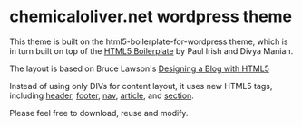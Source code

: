 chemicaloliver.net wordpress theme
==================================

This theme is built on the html5-boilerplate-for-wordpress theme, which is in turn built on top of the [HTML5 Boilerplate](http://html5boilerplate.com/) by Paul Irish and Divya Manian.

The layout is based on Bruce Lawson's [Designing a Blog with HTML5](http://html5doctor.com/designing-a-blog-with-html5/)

Instead of using only DIVs for content layout, it uses new HTML5 tags, including [header](http://html5doctor.com/the-header-element/), 
[footer](http://www.w3schools.com/html5/tag_footer.asp), 
[nav](http://www.w3schools.com/html5/tag_nav.asp), 
[article](http://www.w3schools.com/html5/tag_article.asp), 
and [section](http://html5doctor.com/the-section-element/).

Please feel free to download, reuse and modify.


